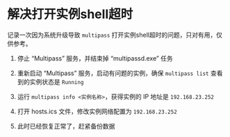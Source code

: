 # 解决打开实例shell超时

记录一次因为系统升级导致 `multipass` 打开实例shell超时的问题，只对有用，仅供参考。

1. 停止 “Multipass” 服务，并结束掉 “multipassd.exe” 任务

2. 重新启动 “Multipass” 服务，启动有问题的实例，确保 `multipass list` 查看到的实例状态是 `Running`

3. 运行 `multipass info <实例名称>`，获得实例的 IP 地址是 `192.168.23.252`

4. 打开 hosts.ics 文件，修改实例网络配置为 `192.168.23.252`

5. 此时已经恢复正常了，赶紧备份数据
